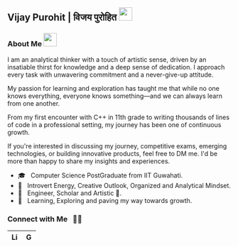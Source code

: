 ## Vijay Purohit | विजय पुरोहित <img src="https://github.githubassets.com/images/icons/emoji/unicode/1f1ee-1f1f3.png?v8" width="30px"> 


<!-- About me -->
<h3> About Me <img src="https://media.giphy.com/media/WUlplcMpOCEmTGBtBW/giphy.gif" width="30"> </h3>

I am an analytical thinker with a touch of artistic sense, driven by an insatiable thirst for knowledge and a deep sense of dedication. I approach every task with unwavering commitment and a never-give-up attitude.

My passion for learning and exploration has taught me that while no one knows everything, everyone knows something—and we can always learn from one another.

From my first encounter with C++ in 11th grade to writing thousands of lines of code in a professional setting, my journey has been one of continuous growth.

If you're interested in discussing my journey, competitive exams, emerging technologies, or building innovative products, feel free to DM me. I'd be more than happy to share my insights and experiences.

- 🎓 &nbsp; Computer Science PostGraduate from IIT Guwahati.
- 🤔 &nbsp; Introvert Energy, Creative Outlook, Organized and Analytical Mindset.
- 💼 &nbsp; Engineer, Scholar and Artistic :page_with_curl:.
- 🌱 &nbsp; Learning, Exploring and paving my way towards growth.

<h3> Connect with Me &nbsp; 🤝🏻 </h3>

| [<img src="https://github.com/TheDudeThatCode/TheDudeThatCode/blob/master/Assets/Linkedin.svg" alt="Linkedin Logo" width="16">](https://www.linkedin.com/in/vijay-purohit) |  [<img src="https://github.com/TheDudeThatCode/TheDudeThatCode/blob/master/Assets/Gmail.svg" alt="Gmail logo" height="16">](mailto:vijay.purohit@tessell.com)
|:---:|:---:|

<!---
VijayTessell/VijayTessell is a ✨ special ✨ repository because its `README.md` (this file) appears on your GitHub profile.
You can click the Preview link to take a look at your changes.
--->
